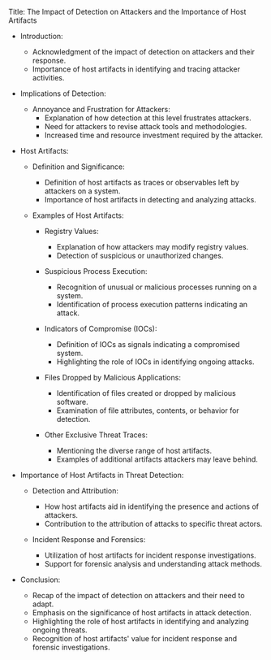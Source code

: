 Title: The Impact of Detection on Attackers and the Importance of Host Artifacts

- Introduction:
  - Acknowledgment of the impact of detection on attackers and their response.
  - Importance of host artifacts in identifying and tracing attacker activities.

- Implications of Detection:
  - Annoyance and Frustration for Attackers:
    - Explanation of how detection at this level frustrates attackers.
    - Need for attackers to revise attack tools and methodologies.
    - Increased time and resource investment required by the attacker.

- Host Artifacts:
  - Definition and Significance:
    - Definition of host artifacts as traces or observables left by attackers on a system.
    - Importance of host artifacts in detecting and analyzing attacks.

  - Examples of Host Artifacts:
    - Registry Values:
      - Explanation of how attackers may modify registry values.
      - Detection of suspicious or unauthorized changes.

    - Suspicious Process Execution:
      - Recognition of unusual or malicious processes running on a system.
      - Identification of process execution patterns indicating an attack.

    - Indicators of Compromise (IOCs):
      - Definition of IOCs as signals indicating a compromised system.
      - Highlighting the role of IOCs in identifying ongoing attacks.

    - Files Dropped by Malicious Applications:
      - Identification of files created or dropped by malicious software.
      - Examination of file attributes, contents, or behavior for detection.

    - Other Exclusive Threat Traces:
      - Mentioning the diverse range of host artifacts.
      - Examples of additional artifacts attackers may leave behind.

- Importance of Host Artifacts in Threat Detection:
  - Detection and Attribution:
    - How host artifacts aid in identifying the presence and actions of attackers.
    - Contribution to the attribution of attacks to specific threat actors.

  - Incident Response and Forensics:
    - Utilization of host artifacts for incident response investigations.
    - Support for forensic analysis and understanding attack methods.

- Conclusion:
  - Recap of the impact of detection on attackers and their need to adapt.
  - Emphasis on the significance of host artifacts in attack detection.
  - Highlighting the role of host artifacts in identifying and analyzing ongoing threats.
  - Recognition of host artifacts' value for incident response and forensic investigations.